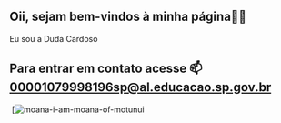 ## Oii, sejam bem-vindos à minha página💜🌙

Eu sou a Duda Cardoso

## Para entrar em contato acesse 📫 00001079998196sp@al.educacao.sp.gov.br

![]()
[![moana-i-am-moana-of-motunui](https://github.com/cardoso0Duda/cardoso0Duda/assets/172406182/cc8fb1fe-9464-4833-a9e3-cca3fe2d1271)
